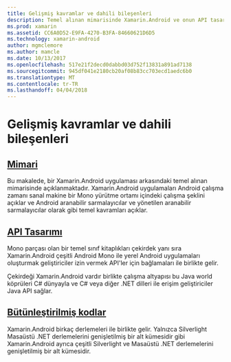 ```yaml
---
title: Gelişmiş kavramlar ve dahili bileşenleri
description: Temel alınan mimarisinde Xamarin.Android ve onun API tasarım arkasında.
ms.prod: xamarin
ms.assetid: CC6A0D52-E9FA-4270-B3FA-84660621D6D5
ms.technology: xamarin-android
author: mgmclemore
ms.author: mamcle
ms.date: 10/13/2017
ms.openlocfilehash: 517e21f2decd0dabbd03d752f13831a891ad7138
ms.sourcegitcommit: 945df041e2180cb20af08b83cc703ecd1aedc6b0
ms.translationtype: MT
ms.contentlocale: tr-TR
ms.lasthandoff: 04/04/2018
---
```

# <a name="advanced-concepts-and-internals"></a>Gelişmiş kavramlar ve dahili bileşenleri


##  <a name="architectureandroidinternalsarchitecturemd"></a>[Mimari](~/android/internals/architecture.md)

Bu makalede, bir Xamarin.Android uygulaması arkasındaki temel alınan mimarisinde açıklanmaktadır. Xamarin.Android uygulamaları Android çalışma zamanı sanal makine bir Mono yürütme ortamı içindeki çalışma şeklini açıklar ve Android aranabilir sarmalayıcılar ve yönetilen aranabilir sarmalayıcılar olarak gibi temel kavramları açıklar. 



##  <a name="api-designandroidinternalsapi-designmd"></a>[API Tasarımı](~/android/internals/api-design.md)

Mono parçası olan bir temel sınıf kitaplıkları çekirdek yanı sıra Xamarin.Android çeşitli Android Mono ile yerel Android uygulamaları oluşturmak geliştiriciler izin vermek API'ler için bağlamaları ile birlikte gelir.

Çekirdeği Xamarin.Android vardır birlikte çalışma altyapısı bu Java world köprüleri C# dünyayla ve C# veya diğer .NET dilleri ile erişim geliştiriciler Java API sağlar.



##  <a name="assembliescross-platforminternalsavailable-assembliesmd"></a>[Bütünleştirilmiş kodlar](~/cross-platform/internals/available-assemblies.md)

Xamarin.Android birkaç derlemeleri ile birlikte gelir. Yalnızca Silverlight Masaüstü .NET derlemelerini genişletilmiş bir alt kümesidir gibi Xamarin.Android ayrıca çeşitli Silverlight ve Masaüstü .NET derlemelerini genişletilmiş bir alt kümesidir. 

